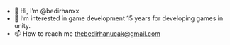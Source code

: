 - 👋 Hi, I’m @bedirhanxx
- 👀 I’m interested in game development 15 years for developing games in unity.
- 📫 How to reach me thebedirhanucak@gmail.com
